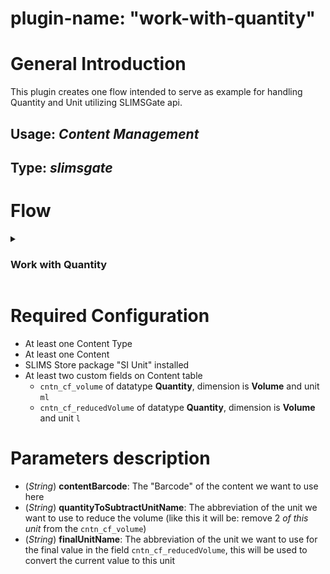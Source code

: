 # plugin-name: "work-with-quantity"


# General Introduction
This plugin creates one flow intended to serve as example for handling Quantity and Unit utilizing SLIMSGate api. 

## Usage: _Content Management_
## Type: *slimsgate*

# Flow

<details>

<summary>

### Work with Quantity

</summary>

#### User inputs:
None
#### Process
- Fetch a content record with the configured barcode in the property _contentBarcode_
- Retrieve the volume (field `cntn_cf_volume`), this is a `Map<String, Object>`, and convert/cast it to a Quantity Object using the service *QuantityService*
- Create a new Quantity Object with the Unit configured in the property _quantityToSubtractUnitName_ using the service *UnitService* and a hard-coded amount of 2 
- Compare the two Quantity Objects to make sure that the volume of this content is bigger or equal to the Quantity created, because we want to reduce the volume of the content with this Quantity and want to avoid having a negative quantity
- Finally, converting the reduced volume Quantity to another configured unit in the property _finalUnitName_ using the service *UnitService* and using this value to update the hard-coded field `cntn_cf_reducedVolume`

</details>

# Required Configuration
- At least one Content Type
- At least one Content
- SLIMS Store package "SI Unit" installed
- At least two custom fields on Content table
  - `cntn_cf_volume` of datatype **Quantity**, dimension is **Volume** and unit `ml`
  - `cntn_cf_reducedVolume` of datatype **Quantity**, dimension is **Volume** and unit `l`

# Parameters description
* (_String_) **contentBarcode**: The "Barcode" of the content we want to use here
* (_String_) **quantityToSubtractUnitName**: The abbreviation of the unit we want to use to reduce the volume (like this it will be: remove 2 *of this unit* from the `cntn_cf_volume`)
* (_String_) **finalUnitName**: The abbreviation of the unit we want to use for the final value in the field `cntn_cf_reducedVolume`, this will be used to convert the current value to this unit